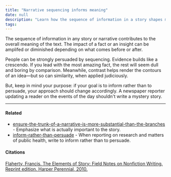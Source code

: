 ```yaml
---
title: "Narrative sequencing informs meaning"
date: null
description: "Learn how the sequence of information in a story shapes meaning and persuasion, and why adjusting your approach is key when your goal is to inform rather than persuade."
tags:
---
```


The sequence of information in any story or narrative contributes to the overall meaning of the text. The impact of a fact or an insight can be amplifed or diminished depending on what comes before or after.

People can be strongly persuaded by sequencing. Evidence builds like a crescendo. If you lead with the most amazing fact, the rest will seem dull and boring by comparison. Meanwhile, contrast helps render the contours of an idea—but so can similarity, when applied judiciously.

But, keep in mind your purpose: if your goal is to inform rather than to persuade, your approach should change accordingly. A newspaper reporter updating a reader on the events of the day shouldn't write a mystery story.

---

#### Related

- [ensure-the-trunk-of-a-narrative-is-more-substantial-than-the-branches]() - Emphasize what is actually important to the story.
- [inform-rather-than-persuade]() - When reporting on research and matters of public health, write to inform rather than to persuade.

#### Citations

[ Flaherty, Francis. The Elements of Story: Field Notes on Nonfiction Writing. Reprint edition. Harper Perennial, 2010.]()
